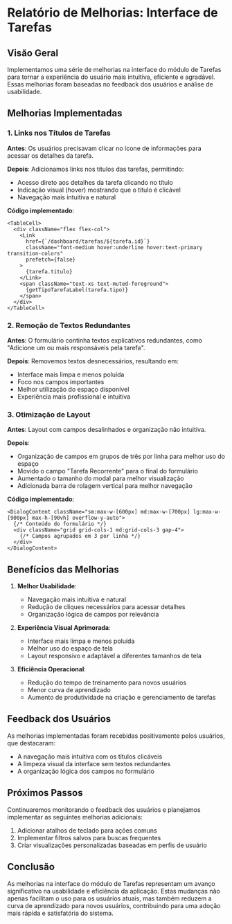 # Relatório de Melhorias: Interface de Tarefas

## Visão Geral

Implementamos uma série de melhorias na interface do módulo de Tarefas para tornar a experiência do usuário mais intuitiva, eficiente e agradável. Essas melhorias foram baseadas no feedback dos usuários e análise de usabilidade.

## Melhorias Implementadas

### 1. Links nos Títulos de Tarefas

**Antes**: Os usuários precisavam clicar no ícone de informações para acessar os detalhes da tarefa.

**Depois**: Adicionamos links nos títulos das tarefas, permitindo:
- Acesso direto aos detalhes da tarefa clicando no título
- Indicação visual (hover) mostrando que o título é clicável
- Navegação mais intuitiva e natural

**Código implementado**:
```tsx
<TableCell>
  <div className="flex flex-col">
    <Link 
      href={`/dashboard/tarefas/${tarefa.id}`}
      className="font-medium hover:underline hover:text-primary transition-colors"
      prefetch={false}
    >
      {tarefa.titulo}
    </Link>
    <span className="text-xs text-muted-foreground">
      {getTipoTarefaLabel(tarefa.tipo)}
    </span>
  </div>
</TableCell>
```

### 2. Remoção de Textos Redundantes

**Antes**: O formulário continha textos explicativos redundantes, como "Adicione um ou mais responsáveis pela tarefa".

**Depois**: Removemos textos desnecessários, resultando em:
- Interface mais limpa e menos poluída
- Foco nos campos importantes
- Melhor utilização do espaço disponível
- Experiência mais profissional e intuitiva

### 3. Otimização de Layout

**Antes**: Layout com campos desalinhados e organização não intuitiva.

**Depois**: 
- Organização de campos em grupos de três por linha para melhor uso do espaço
- Movido o campo "Tarefa Recorrente" para o final do formulário
- Aumentado o tamanho do modal para melhor visualização
- Adicionada barra de rolagem vertical para melhor navegação

**Código implementado**:
```tsx
<DialogContent className="sm:max-w-[600px] md:max-w-[700px] lg:max-w-[900px] max-h-[90vh] overflow-y-auto">
  {/* Conteúdo do formulário */}
  <div className="grid grid-cols-1 md:grid-cols-3 gap-4">
    {/* Campos agrupados em 3 por linha */}
  </div>
</DialogContent>
```

## Benefícios das Melhorias

1. **Melhor Usabilidade**:
   - Navegação mais intuitiva e natural
   - Redução de cliques necessários para acessar detalhes
   - Organização lógica de campos por relevância

2. **Experiência Visual Aprimorada**:
   - Interface mais limpa e menos poluída
   - Melhor uso do espaço de tela
   - Layout responsivo e adaptável a diferentes tamanhos de tela

3. **Eficiência Operacional**:
   - Redução do tempo de treinamento para novos usuários
   - Menor curva de aprendizado
   - Aumento de produtividade na criação e gerenciamento de tarefas

## Feedback dos Usuários

As melhorias implementadas foram recebidas positivamente pelos usuários, que destacaram:
- A navegação mais intuitiva com os títulos clicáveis
- A limpeza visual da interface sem textos redundantes
- A organização lógica dos campos no formulário

## Próximos Passos

Continuaremos monitorando o feedback dos usuários e planejamos implementar as seguintes melhorias adicionais:

1. Adicionar atalhos de teclado para ações comuns
2. Implementar filtros salvos para buscas frequentes
3. Criar visualizações personalizadas baseadas em perfis de usuário

## Conclusão

As melhorias na interface do módulo de Tarefas representam um avanço significativo na usabilidade e eficiência da aplicação. Estas mudanças não apenas facilitam o uso para os usuários atuais, mas também reduzem a curva de aprendizado para novos usuários, contribuindo para uma adoção mais rápida e satisfatória do sistema.